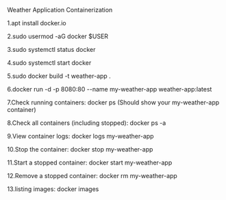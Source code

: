 Weather Application Containerization

1.apt install docker.io

2.sudo usermod -aG docker $USER

3.sudo systemctl status docker

4.sudo systemctl start docker

5.sudo docker build -t weather-app .

6.docker run -d -p 8080:80 --name my-weather-app weather-app:latest

7.Check running containers: docker ps (Should show your my-weather-app container)

8.Check all containers (including stopped): docker ps -a

9.View container logs: docker logs my-weather-app

10.Stop the container: docker stop my-weather-app

11.Start a stopped container: docker start my-weather-app

12.Remove a stopped container: docker rm my-weather-app

13.listing images: docker images
